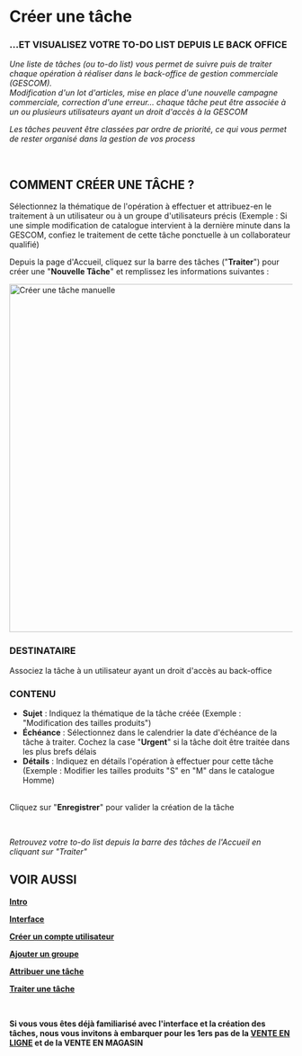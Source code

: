 # Créer une tâche


<h3 ><strong>...ET VISUALISEZ VOTRE TO-DO LIST DEPUIS LE BACK OFFICE</strong></h3>


<p><span ><em>Une liste de t&acirc;ches (ou to-do list)&nbsp;vous permet de suivre puis de traiter chaque op&eacute;ration &agrave; r&eacute;aliser dans le back-office de gestion commerciale (GESCOM). <br />Modification d'un lot d'articles, mise en place d'une nouvelle campagne commerciale, correction d'une erreur... chaque t&acirc;che peut &ecirc;tre associ&eacute;e &agrave; un ou plusieurs utilisateurs ayant un droit d'acc&egrave;s&nbsp;&agrave; la GESCOM</em></span></p>
<p><span ><em>Les t&acirc;ches peuvent &ecirc;tre class&eacute;es par ordre de priorit&eacute;, ce qui vous permet de rester organis&eacute; dans la gestion de vos process</em></span></p>
<p>&nbsp;</p>


<h2>COMMENT CR&Eacute;ER UNE T&Acirc;CHE ?</h2>
<p>S&eacute;lectionnez la th&eacute;matique de l'op&eacute;ration &agrave; effectuer et attribuez-en le traitement &agrave; un utilisateur ou &agrave; un groupe d'utilisateurs pr&eacute;cis (<span >Exemple</span> : Si une simple modification de catalogue intervient &agrave; la derni&egrave;re minute dans la GESCOM, confiez le traitement de cette t&acirc;che ponctuelle &agrave; un collaborateur qualifi&eacute;)</p>
<p>Depuis la page d'Accueil, cliquez sur la barre des t&acirc;ches ("<strong>Traiter</strong>") pour cr&eacute;er une "<strong>Nouvelle T&acirc;che</strong>" et remplissez les informations suivantes :</p>


<p><img src="https://datasimplemente.blob.core.windows.net/aide/creertaches-min.gif" alt="Cr&eacute;er une t&acirc;che manuelle" width="1100" height="619" /></p>


<h3><strong>DESTINATAIRE</strong></h3>
<p>Associez la t&acirc;che &agrave; un utilisateur ayant un droit d'acc&egrave;s au back-office</p>
<h3><strong>CONTENU</strong></h3>
<ul >
<li><strong>Sujet</strong> : Indiquez la th&eacute;matique de la t&acirc;che cr&eacute;&eacute;e (Exemple : "Modification des tailles produits")</li>
<li><strong>&Eacute;ch&eacute;ance</strong> : S&eacute;lectionnez dans le calendrier la date d'&eacute;ch&eacute;ance de la t&acirc;che &agrave; traiter. Cochez la case "<strong>Urgent</strong>" si la t&acirc;che doit &ecirc;tre trait&eacute;e dans les plus brefs d&eacute;lais</li>
<li><strong>D&eacute;tails</strong> : Indiquez en d&eacute;tails l'op&eacute;ration &agrave; effectuer pour cette t&acirc;che (Exemple : Modifier les tailles produits "S" en "M" dans le catalogue Homme)</li>
</ul>
<p><br />Cliquez sur "<strong>Enregistrer</strong>" pour valider la cr&eacute;ation de la t&acirc;che</p>
<p>&nbsp;</p>
<p><span ><em>Retrouvez&nbsp;votre to-do list depuis la barre des t&acirc;ches de l'Accueil en cliquant sur "Traiter"</em></span></p>


<h2>VOIR AUSSI</h2>
<p><strong><span ><a title="Intro" href="/fr-fr/start/interface/default.html">Intro</a></span></strong></p>
<p><strong><span ><a title="Interface" href="/fr-fr/start/interface/first-step-interface.html">Interface</a></span></strong></p>
<p><strong><span ><a title="Cr&eacute;er un compte utilisateur" href="/fr-fr/start/interface/creer-compte.html">Cr&eacute;er un compte utilisateur</a></span></strong></p>
<p><strong><span ><a title="Ajouter un groupe" href="/fr-fr/start/interface/add-group.html">Ajouter un groupe</a></span></strong></p>
<p><strong><span ><a title="Attribuer une t&acirc;che" href="/fr-fr/start/interface/attribuer-task.html">Attribuer une t&acirc;che</a></span></strong></p>
<p><strong><span ><a title="Traiter une t&acirc;che" href="/fr-fr/start/interface/use-tasks.html">Traiter une t&acirc;che</a></span></strong></p>
<p>&nbsp;</p>
<p ><strong><span >Si vous vous &ecirc;tes d&eacute;j&agrave; familiaris&eacute; avec l'interface et la cr&eacute;ation des t&acirc;ches, nous vous invitons &agrave; embarquer pour les 1ers pas de la <a title="VENTE EN LIGNE" href="/fr-fr/start/vente-online/">VENTE EN LIGNE</a> et de la&nbsp;VENTE EN MAGASIN</span></strong></p>

